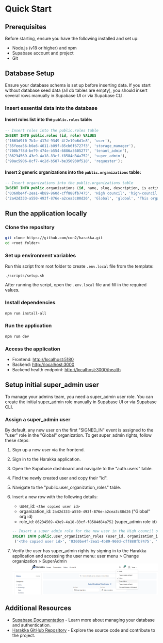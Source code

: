 # Quick Start

## Prerequisites

Before starting, ensure you have the following installed and set up:

- Node.js (v18 or higher) and npm
- Supabase account and project
- Git

## Database Setup

Ensure your database schema is set up before inserting data.
If you start without database seed data (all db tables are empty), you should insert several rows manually in Supabase UI or via Supabase CLI.

### Insert essential data into the database

#### Insert roles list into the `public.roles` table:

```sql
-- Insert roles into the public.roles table
INSERT INTO public.roles (id, role) VALUES
('1663d9f0-7b1e-417d-9349-4f2e19b6d1e8', 'user'),
('35feea56-b0a6-4011-b09f-85cb6f6727f3', 'storage_manager'),
('700b7f8d-be79-474e-b554-6886a3605277', 'tenant_admin'),
('86234569-43e9-4a18-83cf-f8584d84a752', 'super_admin'),
('98ac5906-8cf7-4c2d-b587-be350930f518', 'requester');
```

#### Insert 2 generic organizations into the `public.organizations` table:

```sql
-- Insert organizations into the public.organizations table
INSERT INTO public.organizations (id, name, slug, description, is_active, is_deleted) VALUES
('0360be4f-2ea1-4b89-960d-cff888fb7475', 'High council', 'high-council', 'Almighty admins rule from here (like super_admins)', TRUE, FALSE),
('2a42d333-a550-493f-876e-a2cea3c80d26', 'Global', 'global', 'This organization is a default organization for all users that sign up on the app. All users in this organization will have a role "user" at sign up', TRUE, FALSE);
```

## Run the application locally

### Clone the repository

```sh
git clone https://github.com/con2/harakka.git
cd <root folder>
```

### Set up environment variables

Run this script from root folder to create `.env.local` file from the template:

```sh
./scripts/setup.sh
```

After running the script, open the `.env.local` file and fill in the required values.

### Install dependencies

```sh
npm run install-all
```

### Run the application

```sh
npm run dev
```

### Access the application

- Frontend: <http://localhost:5180>
- Backend: <http://localhost:3000>
- Backend health endpoint: <http://localhost:3000/health>

## Setup initial super_admin user

To manage your admins team, you need a super_admin user role. You can create the initial super_admin role manually in Supabase UI or via Supabase CLI.

### Assign a super_admin user

By default, any new user on the first "SIGNED_IN" event is assigned to the "user" role in the "Global" organization. To get super_admin rights, follow these steps:

1. Sign up a new user via the frontend.
2. Sign in to the Harakka application.
3. Open the Supabase dashboard and navigate to the "auth.users" table.
4. Find the newly created user and copy their "id".
5. Navigate to the "public.user_organization_roles" table.
6. Insert a new row with the following details:

   - user_id: `<the copied user id>`
   - organization_id: `2a42d333-a550-493f-876e-a2cea3c80d26` ("Global" org id)
   - role_id: `86234569-43e9-4a18-83cf-f8584d84a752` (super_admin role id)

   ```sql
   -- Insert a super_admin role for the new user in the High council organization
   INSERT INTO public.user_organization_roles (user_id, organization_id, role_id, is_active) VALUES
    ('<the copied user id>', '0360be4f-2ea1-4b89-960d-cff888fb7475', '86234569-43e9-4a18-83cf-f8584d84a752', TRUE);
   ```

7. Verify the user has super_admin rights by signing in to the Harakka application and accessing the user menu:
   user menu > Change organization > SuperAdmin
   ![user menu with Super Admin option](image-1.png)

## Additional Resources

- [Supabase Documentation](https://supabase.com/docs) - Learn more about managing your database and authentication.
- [Harakka GitHub Repository](https://github.com/con2/harakka) - Explore the source code and contribute to the project.
